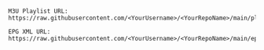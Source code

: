     M3U Playlist URL:
    https://raw.githubusercontent.com/<YourUsername>/<YourRepoName>/main/playlist.m3u

    EPG XML URL:
    https://raw.githubusercontent.com/<YourUsername>/<YourRepoName>/main/epg.xml
